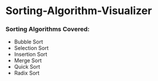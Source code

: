 # Sorting-Algorithm-Visualizer

### Sorting Algorithms Covered:
  - Bubble Sort
  - Selection Sort
  - Insertion Sort
  - Merge Sort
  - Quick Sort
  - Radix Sort